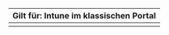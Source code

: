 |                            Gilt für: Intune im klassischen Portal                            |
|------------------------------------------------------------------------------------------------|
|                                                                                                |

